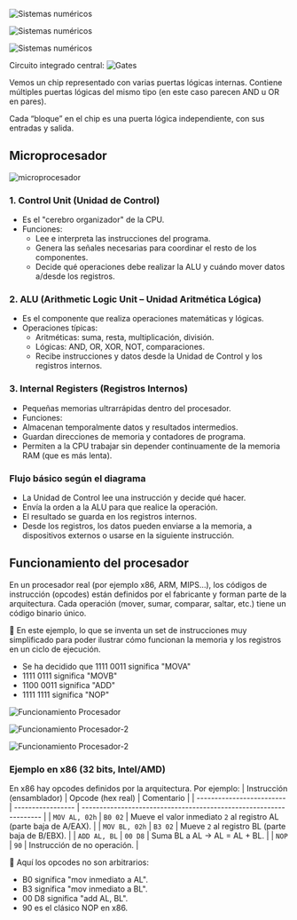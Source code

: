 

![Sistemas numéricos](capturas/numeric-systems.png)


![Sistemas numéricos](capturas/numeric-systems-2.png)

![Sistemas numéricos](capturas/numeric-systems-3.png)

Circuito integrado central:
![Gates](capturas/gates.png)

Vemos un chip representado con varias puertas lógicas internas. Contiene múltiples puertas lógicas del mismo tipo (en este caso parecen AND u OR en pares).

Cada “bloque” en el chip es una puerta lógica independiente, con sus entradas y salida.

## Microprocesador
![microprocesador](capturas/microprocesador.png)

### 1. Control Unit (Unidad de Control)
- Es el "cerebro organizador" de la CPU.
- Funciones:
  - Lee e interpreta las instrucciones del programa.
  - Genera las señales necesarias para coordinar el resto de los componentes.
  - Decide qué operaciones debe realizar la ALU y cuándo mover datos a/desde los registros.

### 2. ALU (Arithmetic Logic Unit – Unidad Aritmética Lógica)
- Es el componente que realiza operaciones matemáticas y lógicas.
- Operaciones típicas:
  - Aritméticas: suma, resta, multiplicación, división.
  - Lógicas: AND, OR, XOR, NOT, comparaciones.
  - Recibe instrucciones y datos desde la Unidad de Control y los registros internos.

### 3. Internal Registers (Registros Internos)
- Pequeñas memorias ultrarrápidas dentro del procesador.
-  Funciones:
  - Almacenan temporalmente datos y resultados intermedios.
  - Guardan direcciones de memoria y contadores de programa.
  - Permiten a la CPU trabajar sin depender continuamente de la memoria RAM (que es más lenta).

### Flujo básico según el diagrama
- La Unidad de Control lee una instrucción y decide qué hacer.
- Envía la orden a la ALU para que realice la operación.
- El resultado se guarda en los registros internos.
- Desde los registros, los datos pueden enviarse a la memoria, a dispositivos externos o usarse en la siguiente instrucción.


## Funcionamiento del procesador
En un procesador real (por ejemplo x86, ARM, MIPS…), los códigos de instrucción (opcodes) están definidos por el fabricante y forman parte de la arquitectura. Cada operación (mover, sumar, comparar, saltar, etc.) tiene un código binario único.

🔹 En este ejemplo, lo que se inventa un set de instrucciones muy simplificado para poder ilustrar cómo funcionan la memoria y los registros en un ciclo de ejecución.
- Se ha decidido que 1111 0011 significa "MOVA"
- 1111 0111 significa "MOVB"
- 1100 0011 significa "ADD"
- 1111 1111 significa "NOP"
  
![Funcionamiento Procesador](capturas/funionamiento-procesador.png)



![Funcionamiento Procesador-2](capturas/funcionamiento-procesador-1.png)

![Funcionamiento Procesador-2](capturas/funcionamiento-procesador-3.png)

### Ejemplo en x86 (32 bits, Intel/AMD)
En x86 hay opcodes definidos por la arquitectura. Por ejemplo:
| Instrucción (ensamblador) | Opcode (hex real) | Comentario                                                         |
| ------------------------- | ----------------- | ------------------------------------------------------------------ |
| `MOV AL, 02h`             | `B0 02`           | Mueve el valor inmediato `2` al registro AL (parte baja de A/EAX). |
| `MOV BL, 02h`             | `B3 02`           | Mueve `2` al registro BL (parte baja de B/EBX).                    |
| `ADD AL, BL`              | `00 D8`           | Suma BL a AL → AL = AL + BL.                                       |
| `NOP`                     | `90`              | Instrucción de no operación.                                       |

🔹 Aquí los opcodes no son arbitrarios:
- B0 significa "mov inmediato a AL".
- B3 significa "mov inmediato a BL".
- 00 D8 significa "add AL, BL".
- 90 es el clásico NOP en x86.
